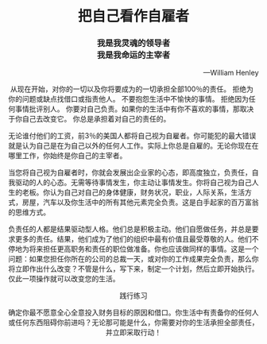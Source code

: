 <h1 align="center">把自己看作自雇者</h1>
<h3 align="center">我是我灵魂的领导者<br>我是我命运的主宰者</h3>
<p align="right">—William Henley
</p>

​	从现在开始，对你的一切以及你将要成为的一切承担全部100％的责任。 拒绝为你的问题或缺点找借口或指责他人。 不要抱怨生活中不愉快的事情。 拒绝因为任何事情批评别人。 你要对自己负责。如果你的生活中有你不喜欢的事情，那取决于你自己去改变它。 你总是承担着对自己的责任的。

​	无论谁付他们的工资，前3％的美国人都将自己视为自雇者。你可能犯的最大错误就是认为自己是在为自己以外的任何人工作。实际上你总是自雇的。无论你现在在哪里工作，你始终是你自己的主宰者。

​	当您将自己视为自雇者时，你就会发展出企业家的心态，即高度独立，负责任，自我驱动的人的心态。无需等待事情发生，你主动让事情发生。你将自己视为自己人生的老板。你认为自己对自己的身体健康，财务状况，职业，人际关系，生活方式，房屋，汽车以及你生活中的所有其他元素完全负责。这是白手起家的百万富翁的思维方式。

​	负责任的人都是结果驱动型人格。他们总是积极主动。他们自愿做任务，并总是要求更多的责任。结果，他们成为了他们的组织中最有价值且最受尊敬的人。他们不停地为将来担任更高职务和责任的职位做准备。你也应该做同样的事情。
​	这是一个问题：如果您担任你所在的公司的总裁一天，或对你的工作成果完全负责，那么你将立即作出什么改变？
​	不管是什么，写下来，制定一个计划，然后立即开始执行。仅此一项操作就可以改变您的生活。

<p align="center">践行练习</p>
<p align="center">确定你最不愿意全心全意投入财务目标的原因和借口。你生活中有责备你的任何人或任何东西阻碍你前进吗？无论那可能是什么，你需要对你的生活承担全部责任，并立即采取行动！</p>


